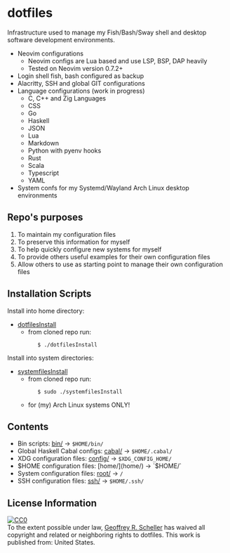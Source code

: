 # dotfiles

Infrastructure used to manage my Fish/Bash/Sway
shell and desktop software development environments.

* Neovim configurations
  * Neovim configs are Lua based and use LSP, BSP, DAP heavily
  * Tested on Neovim version 0.7.2+
* Login shell fish, bash configured as backup
* Alacritty, SSH and global GIT configurations
* Language configurations (work in progress)
  * C, C++ and Zig Languages
  * CSS
  * Go
  * Haskell
  * JSON
  * Lua
  * Markdown
  * Python with pyenv hooks
  * Rust
  * Scala
  * Typescript
  * YAML
* System confs for my Systemd/Wayland Arch Linux desktop environments

## Repo's purposes

1. To maintain my configuration files
2. To preserve this information for myself
3. To help quickly configure new systems for myself
4. To provide others useful examples for their own configuration files
5. Allow others to use as starting point to manage their own configuration files

## Installation Scripts

Install into home directory:

* [dotfilesInstall](dotfilesInstall)
  * from cloned repo run:
    ```
       $ ./dotfilesInstall
    ```

Install into system directories:

* [systemfilesInstall](systemfilesInstall)
  * from cloned repo run:
    ```
       $ sudo ./systemfilesInstall
    ```
  * for (my) Arch Linux systems ONLY!

## Contents

* Bin scripts: [bin/](bin/) -> `$HOME/bin/`
* Global Haskell Cabal configs: [cabal/](cabal/) -> `$HOME/.cabal/`
* XDG configuration files: [config/](config/) -> `$XDG_CONFIG_HOME/`
* $HOME configuration files: [home/](home/) -> `$HOME/`
* System configuration files: [root/](root/) -> `/`
* SSH configuration files: [ssh/](ssh/) -> `$HOME/.ssh/`

## License Information

<p xmlns:dct="http://purl.org/dc/terms/" xmlns:vcard="http://www.w3.org/2001/vcard-rdf/3.0#">
  <a rel="license"
     href="http://creativecommons.org/publicdomain/zero/1.0/">
    <img src="http://i.creativecommons.org/p/zero/1.0/88x31.png" style="border-style: none;" alt="CC0" />
  </a>
  <br />
  To the extent possible under law,
  <a rel="dct:publisher"
     href="https://github.com/grscheller">
    <span property="dct:title">Geoffrey R. Scheller</span></a>
  has waived all copyright and related or neighboring rights to
  <span property="dct:title">dotfiles</span>.
This work is published from:
<span property="vcard:Country" datatype="dct:ISO3166"
      content="US" about="https://github.com/grscheller">
  United States</span>.
</p>
